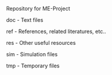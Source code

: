 Repository for ME-Project


doc - Text files

ref - References, related literatures, etc..

res - Other useful resources

sim - Simulation files

tmp - Temporary files